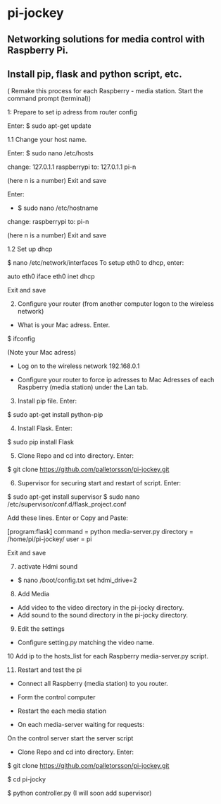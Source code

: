 # pi-jockey
Networking solutions for media control with Raspberry Pi.
---
Install pip, flask and python script, etc. 
---

( Remake this process for each Raspberry - media station. Start the command prompt (terminal))



1: Prepare to set ip adress from router config

Enter:
$ sudo apt-get update

1.1 Change your host name.

Enter:
$ sudo nano /etc/hosts

change: 127.0.1.1 		raspberrypi
to: 127.0.1.1 			pi-n

(here n is a number)
Exit and save

Enter:
* $ sudo nano /etc/hostname

change: raspberrypi
to: pi-n

(here n is a number)
Exit and save

1.2 Set up dhcp

$ nano /etc/network/interfaces
To setup eth0 to dhcp, enter:

auto eth0
iface eth0 inet dhcp

Exit and save

2. Configure your router (from another computer logon to the wireless network)

* What is your Mac adress. Enter.

$ ifconfig

(Note your Mac adress) 

* Log on to the wireless network 192.168.0.1 

* Configure your router to force ip adresses to Mac Adresses of each Raspberry (media station) under the Lan tab. 

3. Install pip file. Enter:

$ sudo apt-get install python-pip

4. Install Flask. Enter:

$ sudo pip install Flask

5. Clone Repo and cd into directory. Enter:

$ git clone https://github.com/palletorsson/pi-jockey.git

6. Supervisor for securing start and restart of script. Enter:

$ sudo apt-get install supervisor 
$ sudo nano /etc/supervisor/conf.d/flask_project.conf

Add these lines. Enter or Copy and Paste:
 
[program:flask]
command = python media-server.py
directory = /home/pi/pi-jockey/
user = pi

Exit and save

7. activate Hdmi sound
* $ nano /boot/config.txt 
set 
hdmi_drive=2
 

8. Add Media
* Add video to the video directory in the pi-jocky directory.
* Add sound to the sound directory in the pi-jocky directory.

9. Edit the settings

* Configure setting.py matching the video name.

10 Add ip to the hosts_list for each Raspberry media-server.py script.

11. Restart and test the pi



* Connect all Raspberry (media station) to you router. 

* Form the control computer

* Restart the each media station  

* On each media-server waiting for requests: 


On the control server start the server script

* Clone Repo and cd into directory. Enter:

$ git clone https://github.com/palletorsson/pi-jockey.git

$ cd pi-jocky

$ python controller.py (I will soon add supervisor)

